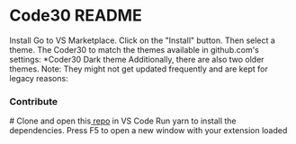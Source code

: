 # Code30 README

Install
Go to VS Marketplace.
Click on the "Install" button.
Then select a theme. The Coder30 to match the themes available in github.com's settings:
*Coder30 Dark theme
Additionally, there are also two older themes. Note: They might not get updated frequently and are kept for legacy reasons:

<h3>Contribute</h3>
# Clone and open this<a href="https://github.com/MrNitishroy/Coder30"> repo</a> in VS Code
Run yarn to install the dependencies.
Press F5 to open a new window with your extension loaded
